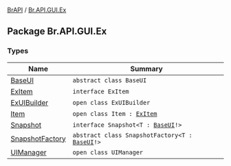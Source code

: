 [BrAPI](../index.md) / [Br.API.GUI.Ex](./index.md)

## Package Br.API.GUI.Ex

### Types

| Name | Summary |
|---|---|
| [BaseUI](-base-u-i/index.md) | `abstract class BaseUI` |
| [ExItem](-ex-item/index.md) | `interface ExItem` |
| [ExUIBuilder](-ex-u-i-builder/index.md) | `open class ExUIBuilder` |
| [Item](-item/index.md) | `open class Item : `[`ExItem`](-ex-item/index.md) |
| [Snapshot](-snapshot/index.md) | `interface Snapshot<T : `[`BaseUI`](-base-u-i/index.md)`!>` |
| [SnapshotFactory](-snapshot-factory/index.md) | `abstract class SnapshotFactory<T : `[`BaseUI`](-base-u-i/index.md)`!>` |
| [UIManager](-u-i-manager/index.md) | `open class UIManager` |

